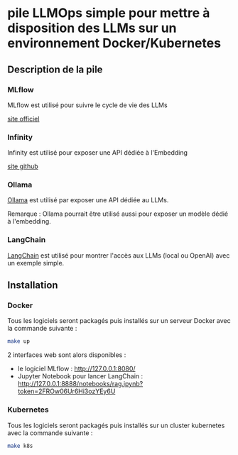 # pile LLMOps simple pour mettre à disposition des LLMs sur un environnement Docker/Kubernetes

## Description de la pile

### MLflow

MLflow est utilisé pour suivre le cycle de vie des LLMs

[site officiel](https://www.mlflow.org/)

### Infinity

Infinity est utilisé pour exposer une API dédiée à l'Embedding

[site github](https://github.com/michaelfeil/infinity/tree/main)

### Ollama

[Ollama](https://github.com/ollama/ollama) est utilisé par exposer une API dédiée au LLMs.

Remarque : Ollama pourrait être utilisé aussi pour exposer un modèle dédié à l'embedding.

### LangChain

[LangChain](https://github.com/langchain-ai/langchain) est utilisé pour montrer l'accès aux LLMs (local ou OpenAI) avec un exemple simple.

## Installation

### Docker

Tous les logiciels seront packagés puis installés sur un serveur Docker avec la commande suivante :

```bash
make up
```

2 interfaces web sont alors disponibles :

- le logiciel MLflow : http://127.0.0.1:8080/
- Jupyter Notebook pour lancer LangChain : http://127.0.0.1:8888/notebooks/rag.ipynb?token=2FROw06Ur6Hi3ozYEy6U

### Kubernetes

Tous les logiciels seront packagés puis installés sur un cluster kubernetes avec la commande suivante :

```bash
make k8s
```
